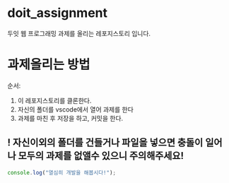 # doit_assignment

두잇 웹 프로그래밍 과제를 올리는 레포지스토리 입니다.

# 과제올리는 방법

순서:

1. 이 레포지스토리를 클론한다.
2. 자신의 폴더를 vscode에서 열어 과제를 한다
3. 과제를 마친 후 저장을 하고, 커밋을 한다.

## ! 자신이외의 폴더를 건들거나 파일을 넣으면 충돌이 일어나 모두의 과제를 없앨수 있으니 주의해주세요!

```js
console.log("열심히 개발을 해봅시다!");
```


